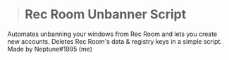 > # **Rec Room Unbanner Script**
Automates unbanning your windows from Rec Room and lets you create new accounts. Deletes Rec Room's data & registry keys in a simple script.
Made by Neptune#1995 (me)
